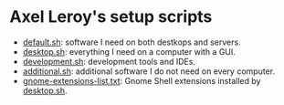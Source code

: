 # Axel Leroy's setup scripts
* [default.sh](default.sh): software I need on both destkops and servers.
* [desktop.sh](desktop.sh): everything I need on a computer with a GUI.
* [development.sh](development.sh): development tools and IDEs. 
* [additional.sh](additionnal.sh): additional software I do not need on every computer.
* [gnome-extensions-list.txt](gnome-extensions-list.txt): Gnome Shell extensions installed by [desktop.sh](desktop.sh). 